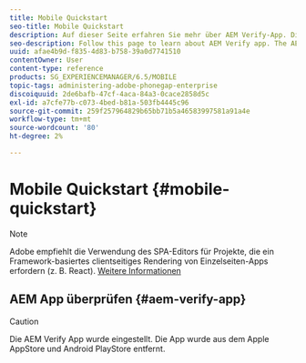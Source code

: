 ```yaml
---
title: Mobile Quickstart
seo-title: Mobile Quickstart
description: Auf dieser Seite erfahren Sie mehr über AEM Verify-App. Die AEM Verify-App ist eine schnelle und einfache Möglichkeit, Ihre AEM mobilen Apps auf jedem beliebigen iOS- oder Android-Mobilgerät auszuführen.
seo-description: Follow this page to learn about AEM Verify app. The AEM Verify app is a quick and an easy way to run your AEM mobile applications on any iOS or Android mobile device.
uuid: afae4b9d-f835-4d83-b758-39a0d7741510
contentOwner: User
content-type: reference
products: SG_EXPERIENCEMANAGER/6.5/MOBILE
topic-tags: administering-adobe-phonegap-enterprise
discoiquuid: 2de6bafb-47cf-4aca-84a3-0cace2858d5c
exl-id: a7cfe77b-c073-4bed-b81a-503fb4445c96
source-git-commit: 259f257964829b65bb71b5a46583997581a91a4e
workflow-type: tm+mt
source-wordcount: '80'
ht-degree: 2%

---
```


# Mobile Quickstart {#mobile-quickstart}

>[!NOTE]
>
>Adobe empfiehlt die Verwendung des SPA-Editors für Projekte, die ein Framework-basiertes clientseitiges Rendering von Einzelseiten-Apps erfordern (z. B. React). [Weitere Informationen](/help/sites-developing/spa-overview.md)

## AEM App überprüfen {#aem-verify-app}

>[!CAUTION]
>
>Die AEM Verify App wurde eingestellt. Die App wurde aus dem Apple AppStore und Android PlayStore entfernt.
